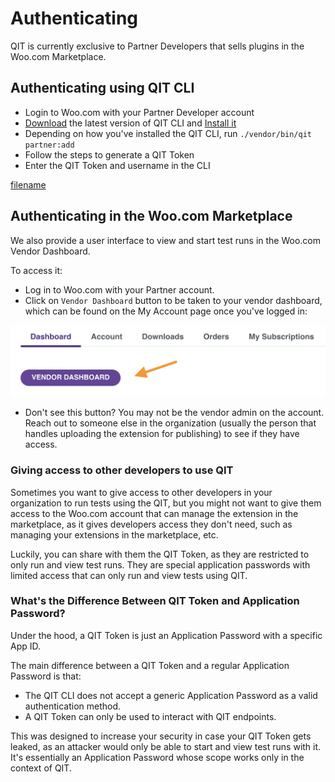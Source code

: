 # Authenticating

QIT is currently exclusive to Partner Developers that sells plugins in the Woo.com Marketplace.

## Authenticating using QIT CLI

- Login to Woo.com with your Partner Developer account
- [Download](https://github.com/woocommerce/qit-cli/releases/latest/) the latest version of QIT CLI and [Install it](/cli/getting-started?id=installing)
- Depending on how you've installed the QIT CLI, run `./vendor/bin/qit partner:add`
- Follow the steps to generate a QIT Token
- Enter the QIT Token and username in the CLI

[filename](_media/qit-cli-auth-flow.mp4 ":include :type=video controls width=100% height=100%")

## Authenticating in the Woo.com Marketplace

We also provide a user interface to view and start test runs in the Woo.com Vendor Dashboard.

To access it:

- Log in to Woo.com with your Partner account.
- Click on `Vendor Dashboard` button to be taken to your vendor dashboard, which can be found on the My Account page once you've logged in:

![go-to-dashboard](dashboard/_media/go-to-dashboard.png ":size=50%")

- Don't see this button? You may not be the vendor admin on the account. Reach out to someone else in the organization (usually the person that handles uploading the extension for publishing) to see if they have access.

### Giving access to other developers to use QIT

Sometimes you want to give access to other developers in your organization to run tests using the QIT, but you might not want to give them access to the Woo.com account that can manage the extension in the marketplace, as it gives developers access they don't need, such as managing your extensions in the marketplace, etc.

Luckily, you can share with them the QIT Token, as they are restricted to only run and view test runs. They are special application passwords with limited access that can only run and view tests using QIT.

### What's the Difference Between QIT Token and Application Password?

Under the hood, a QIT Token is just an Application Password with a specific App ID.

The main difference between a QIT Token and a regular Application Password is that:

- The QIT CLI does not accept a generic Application Password as a valid authentication method.
- A QIT Token can only be used to interact with QIT endpoints.

This was designed to increase your security in case your QIT Token gets leaked, as an attacker would only be able to start and view test runs with it. It's essentially an Application Password whose scope works only in the context of QIT.